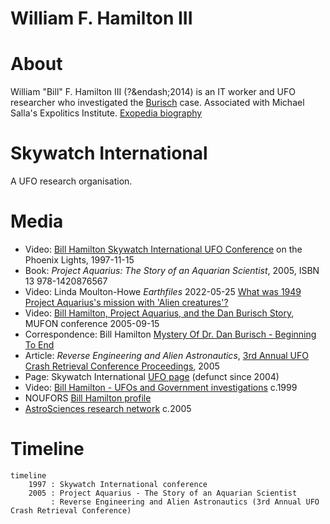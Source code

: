 # William F. Hamilton III

# About

William "Bill" F. Hamilton III (?&endash;2014) is an IT worker and UFO researcher who investigated the [Burisch](burisch_dan.md) case. Associated with Michael Salla's Expolitics Institute. [Exopedia biography](https://www.exopaedia.org/Hamilton%2C+William)

# Skywatch International

A UFO research organisation.

# Media

- Video: [Bill Hamilton Skywatch International UFO Conference](https://www.youtube.com/watch?v=fmq1HIh4J9o) on the Phoenix Lights, 1997-11-15
- Book: *Project Aquarius: The Story of an Aquarian Scientist*, 2005, ISBN 13 978-1420876567
- Video: Linda Moulton-Howe *Earthfiles*  2022-05-25 [What was 1949 Project Aquarius's mission with 'Alien creatures'?](https://www.youtube.com/watch?v=71yUu40NsrU)
- Video: [Bill Hamilton, Project Aquarius, and the Dan Burisch Story](https://www.youtube.com/watch?v=q6N1z6PshHQ), MUFON conference 2005-09-15
- Correspondence: Bill Hamilton [Mystery Of Dr. Dan Burisch - Beginning To End](https://rense.com/general42/mssy.htm)
- Article: *Reverse Engineering and Alien Astronautics*, [3rd Annual UFO Crash Retrieval Conference Proceedings](https://archive.org/details/crash-retrieval-conference-proceedings-3rd-annual-2005/mode/1up), 2005
- Page: Skywatch International [UFO page](https://web.archive.org/web/20021011031159/http://skywatch-research.org/ufo.html) (defunct since 2004)
- Video: [Bill Hamilton - UFOs and Government investigations](https://www.youtube.com/watch?v=KNF61xAuzO8) c.1999
- NOUFORS [Bill Hamilton profile](http://noufors.com/Bill_Hamilton.htm)
- [AstroSciences research network](https://web.archive.org/web/20051031195254/https://www.astrosciences.info/) c.2005

# Timeline

```mermaid
timeline
    1997 : Skywatch International conference
    2005 : Project Aquarius - The Story of an Aquarian Scientist
         : Reverse Engineering and Alien Astronautics (3rd Annual UFO Crash Retrieval Conference)
```
